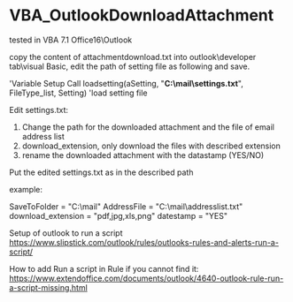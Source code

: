 # VBA_OutlookDownloadAttachment

tested in VBA 7.1 Office16\Outlook

copy the content of attachmentdownload.txt into outlook\developer tab\visual Basic, edit the path of setting file as following and save.

'Variable Setup
Call loadsetting(aSetting, "**C:\mail\settings.txt**", FileType_list, Setting) 'load setting file

Edit settings.txt:
1. Change the path for the downloaded attachment and the file of email address list
2. download_extension, only download the files with described extension
3. rename the downloaded attachment with the datastamp (YES/NO)

Put the edited settings.txt as in the described path

example:

SaveToFolder = "C:\mail\"
AddressFile = "C:\mail\addresslist.txt"
download_extension = "pdf,jpg,xls,png"
datestamp = "YES"




Setup of outlook to run a script
https://www.slipstick.com/outlook/rules/outlooks-rules-and-alerts-run-a-script/

How to add Run a script in Rule if you cannot find it:
https://www.extendoffice.com/documents/outlook/4640-outlook-rule-run-a-script-missing.html
